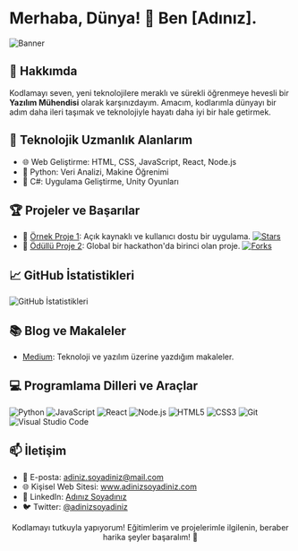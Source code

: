 <!-- Profil Başlık ve Başlangıç Logosu -->
# Merhaba, Dünya! 👋 Ben [Adınız].

![Banner](https://github.com/adinizsoyadiniz/adinizsoyadiniz/blob/main/banner.png)

<!-- Profil Tanıtım ve Slogan -->
## 🚀 Hakkımda
Kodlamayı seven, yeni teknolojilere meraklı ve sürekli öğrenmeye hevesli bir **Yazılım Mühendisi** olarak karşınızdayım. Amacım, kodlarımla dünyayı bir adım daha ileri taşımak ve teknolojiyle hayatı daha iyi bir hale getirmek.

## 💼 Teknolojik Uzmanlık Alanlarım
- 🌐 Web Geliştirme: HTML, CSS, JavaScript, React, Node.js
- 🐍 Python: Veri Analizi, Makine Öğrenimi
- 🚀 C#: Uygulama Geliştirme, Unity Oyunları

## 🏆 Projeler ve Başarılar
- 🥇 [Örnek Proje 1](https://github.com/adinizsoyadiniz/proje-1): Açık kaynaklı ve kullanıcı dostu bir uygulama. [![Stars](https://img.shields.io/github/stars/adinizsoyadiniz/proje-1)](https://github.com/adinizsoyadiniz/proje-1/stargazers)
- 🏅 [Ödüllü Proje 2](https://github.com/adinizsoyadiniz/proje-2): Global bir hackathon'da birinci olan proje. [![Forks](https://img.shields.io/github/forks/adinizsoyadiniz/proje-2)](https://github.com/adinizsoyadiniz/proje-2/network/members)

## 📈 GitHub İstatistikleri
![GitHub İstatistikleri](https://github-readme-stats.vercel.app/api?username=adinizsoyadiniz&show_icons=true&theme=radical)

## 📚 Blog ve Makaleler
- [Medium](https://medium.com/@adinizsoyadiniz): Teknoloji ve yazılım üzerine yazdığım makaleler.

<!-- 💻 Programlama Dilleri ve Araçlar -->
## 💻 Programlama Dilleri ve Araçlar
![Python](https://img.shields.io/badge/-Python-3776AB?style=flat&logo=python&logoColor=white)
![JavaScript](https://img.shields.io/badge/-JavaScript-F7DF1E?style=flat&logo=javascript&logoColor=black)
![React](https://img.shields.io/badge/-React-61DAFB?style=flat&logo=react&logoColor=black)
![Node.js](https://img.shields.io/badge/-Node.js-339933?style=flat&logo=node.js&logoColor=white)
![HTML5](https://img.shields.io/badge/-HTML5-E34F26?style=flat&logo=html5&logoColor=white)
![CSS3](https://img.shields.io/badge/-CSS3-1572B6?style=flat&logo=css3&logoColor=white)
![Git](https://img.shields.io/badge/-Git-F05032?style=flat&logo=git&logoColor=white)
![Visual Studio Code](https://img.shields.io/badge/-Visual%20Studio%20Code-007ACC?style=flat&logo=visual-studio-code&logoColor=white)

<!-- 📫 İletişim -->
## 📫 İletişim
- 📧 E-posta: adiniz.soyadiniz@mail.com
- 🌐 Kişisel Web Sitesi: www.adinizsoyadiniz.com
- 📱 LinkedIn: [Adınız Soyadınız](https://www.linkedin.com/in/adiniz-soyadiniz/)
- 🐦 Twitter: [@adinizsoyadiniz](https://twitter.com/adinizsoyadiniz)

<!-- Footer -->
<p align="center">Kodlamayı tutkuyla yapıyorum! Eğitimlerim ve projelerimle ilgilenin, beraber harika şeyler başaralım! 🚀</p>
